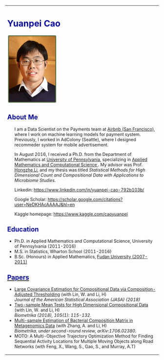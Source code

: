 <!DOCTYPE html>

<html>

<head>
<title> Yuanpei Cao
</title>
<style type="text/css">
<!--
.style1 {color: #000099}
.style3 {color: #224b8d}
-->
</style>
</head>
<body>
<table summary="Table for page layout." id="tlayout">
<tr valign="top">
<td width="1026" id="layout-content">
<div id="toptitle">
<h1 class="style1">Yuanpei Cao </h1>
<img src="postdoc.jpg" alt="postdoc" width="163px" height="225px" />
<h2 class="style1">About Me</h2>
<ul>
I am a Data Scientist on the Payments team at <a href="https://www.airbnb.ca/careers/departments/data-science-analytics"> Airbnb (San Francisco)</a>, where I work on machine learning models for payment system. Previously, I worked in AdColony (Seattle), where I designed recommeder system for mobile advertisement.<p>
  
In August 2016, I received a Ph.D. from the Department of Mathematics at <a href="https://www.upenn.edu/"> University of Pennsylvania</a>, specializing in <a href="https://www.amcs.upenn.edu/"> Applied Mathematics and Computational Science </a>. My advisor was Prof. <a href="https://www.med.upenn.edu/apps/faculty/index.php/g275/p4879509"> Hongzhe Li</a>, and my thesis was titled <i>Statistical Methods for High Dimensional Count and Compositional Data with Applications to Microbiome Studies</i>.<p>
  
Linkedin:
<a href="https://www.linkedin.com/in/yuanpei-cao-792b103b/"> https://www.linkedin.com/in/yuanpei-cao-792b103b/</a>

Google Scholar:
<a href="https://scholar.google.com/citations?user=NeDKHAcAAAAJ&hl=en"> https://scholar.google.com/citations?user=NeDKHAcAAAAJ&hl=en</a>

Kaggle homepage:
<a href="https://www.kaggle.com/caoyuanpei"> https://www.kaggle.com/caoyuanpei</a>
  
</ul>
<h2 class="style1"> Education</h2>
<ul>
<li>Ph.D. in Applied Mathematics and Computational Science, University of Pennsylvania (2011-2016)</li>
<li>M.S. in Statistics, Wharton School (2011-2016)</li>
<li>B.Sc. (Honours) in Applied Mathematics, <a href="http://www.fudan.edu.cn/en/"> Fudan University (2007-2011)</li>
</ul>
<h2 class="style1">Papers</h2>
<ul>
<li><a href="https://www.tandfonline.com/doi/abs/10.1080/01621459.2018.1442340"> Large Covariance Estimation for Compositional Data via Composition-Adjusted Thresholding</a> (with Lin, W. and Li, H)<br>
<i>Journal of the American Statistical Association (JASA) (2018)</i></li>
<li><a href="https://academic.oup.com/biomet/article-abstract/105/1/115/4591648?redirectedFrom=fulltext"> Two-sample Mean Tests for High Dimensional Compositional Data</a> (with Lin, W. and Li, H)<br>
<i>Biometrika (2018), 105(1): 115-132.</i></li>
<li><a href="https://arxiv.org/pdf/1706.02380.pdf">Multi-sample Estimation of Bacterial Composition Matrix in Metagenomics Data</a> (with Zhang, A. and Li, H)<br>
<i>Biometrika, under second-round review, arXiv:1706.02380.</i></li>
<li>MOTO: A Multi-Objective Trajectory Optimization Method for Finding Sequential Activity Locations for Multiple Moving Objects along Road Networks</a> (with Feng, X., Wang, S., Gao, S., and Murray, A.T)<br>
</ul>
</html>
